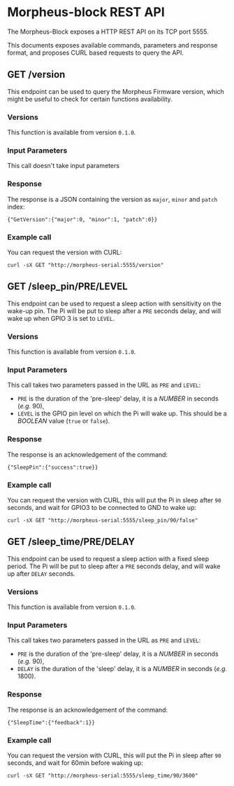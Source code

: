 # Morpheus-block REST API

The Morpheus-Block exposes a HTTP REST API on its TCP port 5555.

This documents exposes available commands, parameters and response format, and proposes CURL based requests to query the API.

## GET /version

This endpoint can be used to query the Morpheus Firmware version, which might be useful to check for certain functions availability.

### Versions

This function is available from version `0.1.0`.

### Input Parameters

This call doesn't take input parameters

### Response
The response is a JSON containing the version as `major`, `minor` and `patch` index:
```
{"GetVersion":{"major":0, "minor":1, "patch":0}}
```

### Example call
You can request the version with CURL:

```
curl -sX GET "http://morpheus-serial:5555/version"
```



## GET /sleep_pin/PRE/LEVEL

This endpoint can be used to request a sleep action with sensitivity on the wake-up pin.
The Pi will be put to sleep after a `PRE` seconds delay, and will wake up when GPIO 3 is set to `LEVEL`.

### Versions

This function is available from version `0.1.0`.

### Input Parameters

This call takes two parameters passed in the URL as `PRE` and `LEVEL`:
- `PRE` is the duration of the 'pre-sleep' delay, it is a _NUMBER_ in seconds (_e.g._ 90),
- `LEVEL` is the GPIO pin level on which the Pi will wake up. This should be a _BOOLEAN_ value (`true` or `false`).

### Response
The response is an acknowledgement of the command:
```
{"SleepPin":{"success":true}}
```

### Example call
You can request the version with CURL, this will put the Pi in sleep after `90` seconds, and wait for GPIO3 to be connected to GND to wake up:

```
curl -sX GET "http://morpheus-serial:5555/sleep_pin/90/false"
```

## GET /sleep_time/PRE/DELAY

This endpoint can be used to request a sleep action with a fixed sleep period.
The Pi will be put to sleep after a `PRE` seconds delay, and will wake up after `DELAY` seconds.

### Versions

This function is available from version `0.1.0`.

### Input Parameters

This call takes two parameters passed in the URL as `PRE` and `LEVEL`:
- `PRE` is the duration of the 'pre-sleep' delay, it is a _NUMBER_ in seconds (_e.g._ 90),
- `DELAY` is the duration of the 'sleep' delay, it is a _NUMBER_ in seconds (_e.g._ 1800).


### Response
The response is an acknowledgement of the command:
```
{"SleepTime":{"feedback":1}}
```

### Example call
You can request the version with CURL, this will put the Pi in sleep after `90` seconds, and wait for 60min before waking up:

```
curl -sX GET "http://morpheus-serial:5555/sleep_time/90/3600"
```

